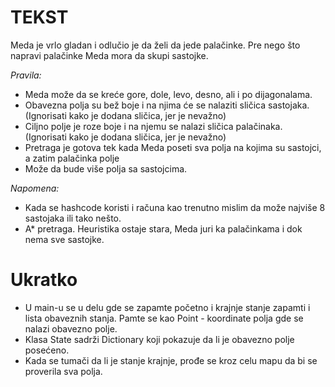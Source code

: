 <h1> TEKST </h1>

<p> Meda je vrlo gladan i odlučio je da želi da jede palačinke. Pre nego što napravi palačinke Meda mora da skupi sastojke. </p>

<i> Pravila: </i>
<ul>
  <li> Meda može da se kreće gore, dole, levo, desno, ali i po dijagonalama. </li>
  <li> Obavezna polja su bež boje i na njima će se nalaziti sličica sastojaka. (Ignorisati kako je dodana sličica, jer je nevažno) </li>
  <li> Ciljno polje je roze boje i na njemu se nalazi sličica palačinaka. (Ignorisati kako je dodana sličica, jer je nevažno) </li>
  <li> Pretraga je gotova tek kada Meda poseti sva polja na kojima su sastojci, a zatim palačinka polje </li>
  <li> Može da bude više polja sa sastojcima.  </li> 
</ul>

<i> Napomena: </i>
<ul>
  <li> Kada se hashcode koristi i računa kao trenutno mislim da može najviše 8 sastojaka ili tako nešto. </li> 
  <li> A* pretraga. Heuristika ostaje stara, Meda juri ka palačinkama i dok nema sve sastojke. </li>
</ul>

<h1> Ukratko </h1>
<ul>
  <li> U main-u se u delu gde se zapamte početno i krajnje stanje zapamti i lista obaveznih stanja. Pamte se kao Point - koordinate polja gde se nalazi obavezno polje. </li>
  <li> Klasa State sadrži Dictionary<Point,bool> koji pokazuje da li je obavezno polje posećeno. </li>
  <li> Kada se tumači da li je stanje krajnje, prođe se kroz celu mapu da bi se proverila sva polja. </li>
</ul>

